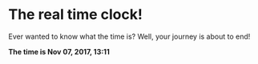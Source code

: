 # The real time clock!

Ever wanted to know what the time is? Well, your journey is about to end!

**The time is Nov 07, 2017, 13:11**
